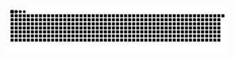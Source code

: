 ![snake gif](https://github.com/flaviamuntean/flaviamuntean/blob/output/github-contribution-grid-snake.svg)
